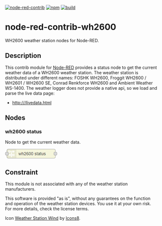 [![node-red-contrib](https://img.shields.io/badge/node--red-node--red--contrib--wh2600-aa4444.svg?style=flat-square)](https://flows.nodered.org/node/node-red-contrib-wh2600)
[![npm](https://img.shields.io/npm/v/node-red-contrib-wh2600.svg?style=flat-square)](https://www.npmjs.com/package/node-red-contrib-wh2600)
[![build](https://img.shields.io/github/workflow/status/claudiospizzi/node-red-contrib-wh2600/CI?style=flat-square)](https://github.com/claudiospizzi/node-red-contrib-wh2600/actions/workflows/ci.yml)

# node-red-contrib-wh2600

WH2600 weather station nodes for Node-RED.

## Description

This contrib module for [Node-RED](https://nodered.org/) provides a status node to get the current weather data of a WH2600 weather station. The weather station is distributed under different names: FOSHK WH2600, Froggit WH2600 / WH2601 / WH2600 SE, Conrad Renkforce WH2600 and Ambient Weather WS-1400. The weather logger does not provide a native api, so we load and parse the live data page:

- [http://<ip-of-weather-station>/livedata.html](http://<ip-of-weather-station>/livedata.html)

## Nodes

### wh2600 status

Node to get the current weather data.

![wh2600 status](.assets/wh2600-status.png)

## Constraint

This module is not associated with any of the weather station manufacturers.

This software is provided "as is", without any guarantees on the function and operation of the weather station devices. You use it at your own risk. For more details, check the license terms.

Icon [Weather Station Wind](https://icons8.com/icon/uc6YAyLT17Hx/weather-station-wind) by [Icons8](https://icons8.com).

